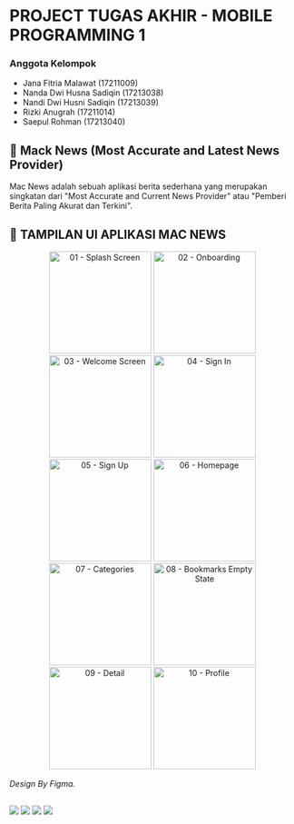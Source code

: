# PROJECT TUGAS AKHIR - MOBILE PROGRAMMING 1

### Anggota Kelompok 
- Jana Fitria Malawat (17211009)
- Nanda Dwi Husna Sadiqin (17213038)
- Nandi Dwi Husni Sadiqin (17213039)
- Rizki Anugrah (17211014)
- Saepul Rohman (17213040)

## 📰 Mack News (Most Accurate and Latest News Provider)

Mac News adalah sebuah aplikasi berita sederhana yang merupakan singkatan dari "Most Accurate and Current News Provider" atau "Pemberi Berita Paling Akurat dan Terkini".

## 🎨 TAMPILAN UI APLIKASI MAC NEWS

<div align="center">
    <img src="https://github.com/rhmnsae/ProjectTugasAkhir-MobileProgramming1/assets/94337229/7869634a-5d4f-4b6f-9cb1-de62a0ad3bc3" alt="01 - Splash Screen" width="180">
    <img src="https://github.com/rhmnsae/ProjectTugasAkhir-MobileProgramming1/assets/94337229/5bc721cb-069d-4690-97c0-63c57e20469a" alt="02 - Onboarding" width="180">
    <img src="https://github.com/rhmnsae/ProjectTugasAkhir-MobileProgramming1/assets/94337229/5d23931d-de51-4065-9d14-431fc74d5a39" alt="03 - Welcome Screen" width="180">
    <img src="https://github.com/rhmnsae/ProjectTugasAkhir-MobileProgramming1/assets/94337229/67cda29b-a865-434b-9f75-9eeb23875c5c" alt="04 - Sign In" width="180">
    <img src="https://github.com/rhmnsae/ProjectTugasAkhir-MobileProgramming1/assets/94337229/b19c4b4e-280a-4697-a41f-b7272840c7bd" alt="05 - Sign Up" width="180">
    <img src="https://github.com/rhmnsae/ProjectTugasAkhir-MobileProgramming1/assets/94337229/21888472-e483-4bb4-98da-6349746df6ff" alt="06 - Homepage" width="180">
    <img src="https://github.com/rhmnsae/ProjectTugasAkhir-MobileProgramming1/assets/94337229/3da8e289-d60c-4823-bf77-5e80816565d6" alt="07 - Categories" width="180">
    <img src="https://github.com/rhmnsae/ProjectTugasAkhir-MobileProgramming1/assets/94337229/9158c936-e493-42b1-80de-1ac838be3096" alt="08 - Bookmarks Empty State" width="180">
    <img src="https://github.com/rhmnsae/ProjectTugasAkhir-MobileProgramming1/assets/94337229/370836dd-4835-4f6a-ad11-0ad1594c6a05" alt="09 - Detail" width="180">
    <img src="https://github.com/rhmnsae/ProjectTugasAkhir-MobileProgramming1/assets/94337229/f28c58a0-898f-404d-809c-b99cee6af44d" alt="10 - Profile" width="180">
</div>

*Design By Figma.*

</ul>
<h2></h2>
<p><img src="https://img.shields.io/badge/React_Native-20232A?style=for-the-badge&logo=react&logoColor=61DAFB" />
<img src="https://img.shields.io/badge/JavaScript-F7DF1E?style=for-the-badge&logo=javascript&logoColor=black" />
<img src="https://img.shields.io/badge/Visual_Studio_Code-0078D4?style=for-the-badge&logo=visual%20studio%20code&logoColor=white" />
<img src="https://img.shields.io/badge/GitHub-100000?style=for-the-badge&logo=github&logoColor=white" />
<ul>



